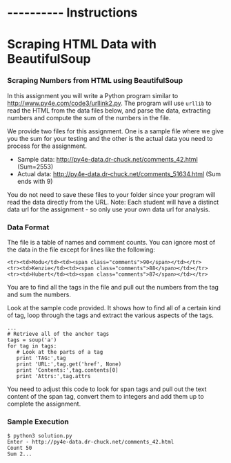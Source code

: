 #
# ---------- Instructions
#

# Scraping HTML Data with BeautifulSoup

### Scraping Numbers from HTML using BeautifulSoup

In this assignment you will write a Python program similar to http://www.py4e.com/code3/urllink2.py. The program will use `urllib` to read the HTML from the data files below, and parse the data, extracting numbers and compute the sum of the numbers in the file.

We provide two files for this assignment. One is a sample file where we give you the sum for your testing and the other is the actual data you need to process for the assignment.

  - Sample data: http://py4e-data.dr-chuck.net/comments_42.html (Sum=2553)
  - Actual data: http://py4e-data.dr-chuck.net/comments_51634.html (Sum ends with 9)

You do not need to save these files to your folder since your program will read the data directly from the URL. Note: Each student will have a distinct data url for the assignment - so only use your own data url for analysis.

### Data Format

The file is a table of names and comment counts. You can ignore most of the data in the file except for lines like the following:

```
<tr><td>Modu</td><td><span class="comments">90</span></td></tr>
<tr><td>Kenzie</td><td><span class="comments">88</span></td></tr>
<tr><td>Hubert</td><td><span class="comments">87</span></td></tr>
```

You are to find all the <span> tags in the file and pull out the numbers from the tag and sum the numbers.

Look at the sample code provided. It shows how to find all of a certain kind of tag, loop through the tags and extract the various aspects of the tags.

```
...
# Retrieve all of the anchor tags
tags = soup('a')
for tag in tags:
   # Look at the parts of a tag
   print 'TAG:',tag
   print 'URL:',tag.get('href', None)
   print 'Contents:',tag.contents[0]
   print 'Attrs:',tag.attrs
```

You need to adjust this code to look for span tags and pull out the text content of the span tag, convert them to integers and add them up to complete the assignment.

### Sample Execution
```
$ python3 solution.py
Enter - http://py4e-data.dr-chuck.net/comments_42.html
Count 50
Sum 2...
```
